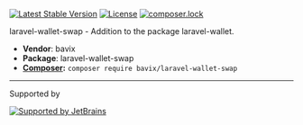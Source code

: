[![Latest Stable Version](https://poser.pugx.org/bavix/laravel-wallet-swap/v/stable)](https://packagist.org/packages/bavix/laravel-wallet-swap)
[![License](https://poser.pugx.org/bavix/laravel-wallet-swap/license)](https://packagist.org/packages/bavix/laravel-wallet-swap)
[![composer.lock](https://poser.pugx.org/bavix/laravel-wallet-swap/composerlock)](https://packagist.org/packages/bavix/laravel-wallet-swap)

laravel-wallet-swap - Addition to the package laravel-wallet.

* **Vendor**: bavix
* **Package**: laravel-wallet-swap
* **[Composer](https://getcomposer.org/):** `composer require bavix/laravel-wallet-swap`

---
Supported by

[![Supported by JetBrains](https://cdn.rawgit.com/bavix/development-through/46475b4b/jetbrains.svg)](https://www.jetbrains.com/)
